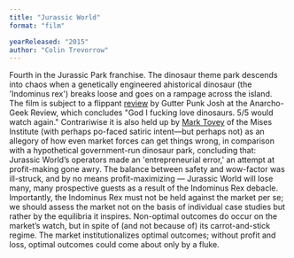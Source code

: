 ```yaml
---
title: "Jurassic World"
format: "film"

yearReleased: "2015"
author: "Colin Trevorrow"
---
```

 Fourth in the Jurassic Park franchise. The dinosaur theme park descends  into chaos when a genetically engineered ahistorical dinosaur (the 'Indominus  rex') breaks loose and goes on a rampage across the island.
  
 The film is subject to a flippant <a href="http://www.anarchogeekreview.com/movies/jurassic-world-2015#more-781"> review</a> by Gutter Punk Josh at the Anarcho-Geek Review, which concludes "God  I fucking love dinosaurs. 5/5 would watch again." Contrariwise it is also held  up by <a href="https://mises.org/library/jurassic-world-dont-blame-it-market"> Mark Tovey</a> of the Mises Institute (with perhaps po-faced satiric intent—but  perhaps not) as an allegory of how even market forces can get things wrong, in  comparison with a hypothetical government-run dinosaur park, concluding that: 
  
Jurassic World’s operators made an 'entrepreneurial  error,' an attempt at profit-making gone awry. The balance between safety and  wow-factor was ill-struck, and by no means profit-maximizing — Jurassic World  will lose many, many prospective guests as a result of the Indominus Rex  debacle.
Importantly, the Indominus Rex must not be held  against the market per se; we should assess the market not on the basis  of individual case studies but rather by the equilibria it inspires. Non-optimal  outcomes do occur on the market’s watch, but in spite of (and not  because of) its carrot-and-stick regime. The market institutionalizes optimal  outcomes; without profit and loss, optimal outcomes could come about only by a  fluke.
  